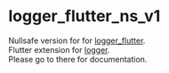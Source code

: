 # logger_flutter_ns_v1

Nullsafe version for for [logger_flutter](https://github.com/leisim/logger).<br>
Flutter extension for [logger](https://github.com/leisim/logger).<br>
Please go to there for documentation.
